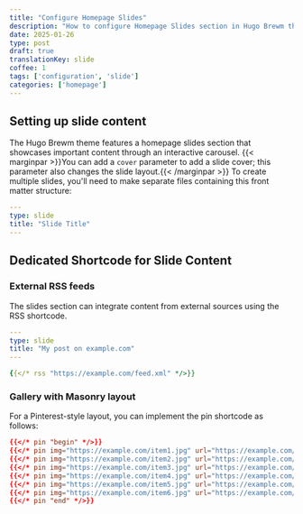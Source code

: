 ```yaml
---
title: "Configure Homepage Slides"
description: "How to configure Homepage Slides section in Hugo Brewm theme"
date: 2025-01-26
type: post
draft: true
translationKey: slide
coffee: 1
tags: ['configuration', 'slide']
categories: ['homepage']
---
```


## Setting up slide content

The Hugo Brewm theme features a homepage slides section that showcases important content through an interactive carousel.
{{< marginpar >}}You can add a `cover` parameter to add a slide cover; this parameter also changes the slide layout.{{< /marginpar >}}
To create multiple slides, you'll need to make separate files containing this front matter structure:

```yaml
---
type: slide
title: "Slide Title"
---
```

## Dedicated Shortcode for Slide Content

### External RSS feeds

The slides section can integrate content from external sources using the RSS shortcode.

```yaml
---
type: slide
title: "My post on example.com"
---

{{</* rss "https://example.com/feed.xml" */>}}
```

### Gallery with Masonry layout

For a Pinterest-style layout, you can implement the pin shortcode as follows:

```toml
{{</* pin "begin" */>}}
{{</* pin img="https://example.com/item1.jpg" url="https://example.com/item1" label="Item 1" */>}}
{{</* pin img="https://example.com/item2.jpg" url="https://example.com/item2" label="Item 2" */>}}
{{</* pin img="https://example.com/item3.jpg" url="https://example.com/item3" label="Item 3" */>}}
{{</* pin img="https://example.com/item4.jpg" url="https://example.com/item4" label="Item 4" */>}}
{{</* pin img="https://example.com/item5.jpg" url="https://example.com/item5" label="Item 5" */>}}
{{</* pin img="https://example.com/item6.jpg" url="https://example.com/item6" label="Item 6" */>}}
{{</* pin "end" */>}}
```